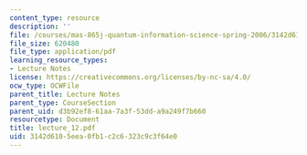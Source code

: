 ```yaml
---
content_type: resource
description: ''
file: /courses/mas-865j-quantum-information-science-spring-2006/3142d6105eea0fb1c2c6323c9c3f64e0_lecture_12.pdf
file_size: 620480
file_type: application/pdf
learning_resource_types:
- Lecture Notes
license: https://creativecommons.org/licenses/by-nc-sa/4.0/
ocw_type: OCWFile
parent_title: Lecture Notes
parent_type: CourseSection
parent_uid: d3b92ef8-61aa-7a3f-53dd-a9a249f7b660
resourcetype: Document
title: lecture_12.pdf
uid: 3142d610-5eea-0fb1-c2c6-323c9c3f64e0
---
```

